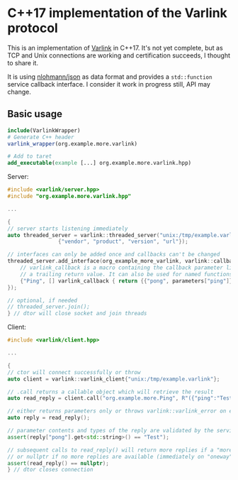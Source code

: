 # C++17 implementation of the Varlink protocol

This is an implementation of [Varlink](https://varlink.org) in C++17. It's not yet complete,
but as TCP and Unix connections are working and certification succeeds, I thought to share it.

It is using [nlohmann/json](https://github.com/nlohmann/json) as data format and provides a
`std::function` service callback interface. I consider it work in progress still, API may change.

## Basic usage

```cmake
include(VarlinkWrapper)
# Generate C++ header
varlink_wrapper(org.example.more.varlink)

# Add to taret
add_executable(example [...] org.example.more.varlink.hpp)
```

Server:

```cpp
#include <varlink/server.hpp>
#include "org.example.more.varlink.hpp"

...

{
// server starts listening immediately
auto threaded_server = varlink::threaded_server("unix:/tmp/example.varlink",
                {"vendor", "product", "version", "url"});

// interfaces can only be added once and callbacks can't be changed
threaded_server.add_interface(org_example_more_varlink, varlink::callback_map{
    // varlink_callback is a macro containing the callback parameter list and
    // a trailing return value. It can also be used for named functions
    {"Ping", [] varlink_callback { return {{"pong", parameters["ping"]}}; }}
});

// optional, if needed
// threaded_server.join();
} // dtor will close socket and join threads
```

Client:

```cpp
#include <varlink/client.hpp>

...

{
// ctor will connect successfully or throw
auto client = varlink::varlink_client{"unix:/tmp/example.varlink"};

// .call returns a callable object which will retrieve the result
auto read_reply = client.call("org.example.more.Ping", R"({"ping":"Test"})"_json);

// either returns parameters only or throws varlink::varlink_error on error
auto reply = read_reply();

// parameter contents and types of the reply are validated by the service as well
assert(reply["pong"].get<std::string>() == "Test");

// subsequent calls to read_reply() will return more replies if a "more" call continues
// or nullptr if no more replies are available (immediately on "oneway" calls)
assert(read_reply() == nullptr);
} // dtor closes connection
```
